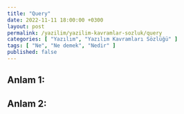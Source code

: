 ```yaml
---
title: "Query"
date: 2022-11-11 18:00:00 +0300
layout: post
permalink: /yazilim/yazilim-kavramlar-sozluk/query
categories: [ "Yazılım", "Yazılım Kavramları Sözlüğü" ]
tags: [ "Ne", "Ne demek", "Nedir" ]
published: false
---
```


## Anlam 1:

## Anlam 2:
